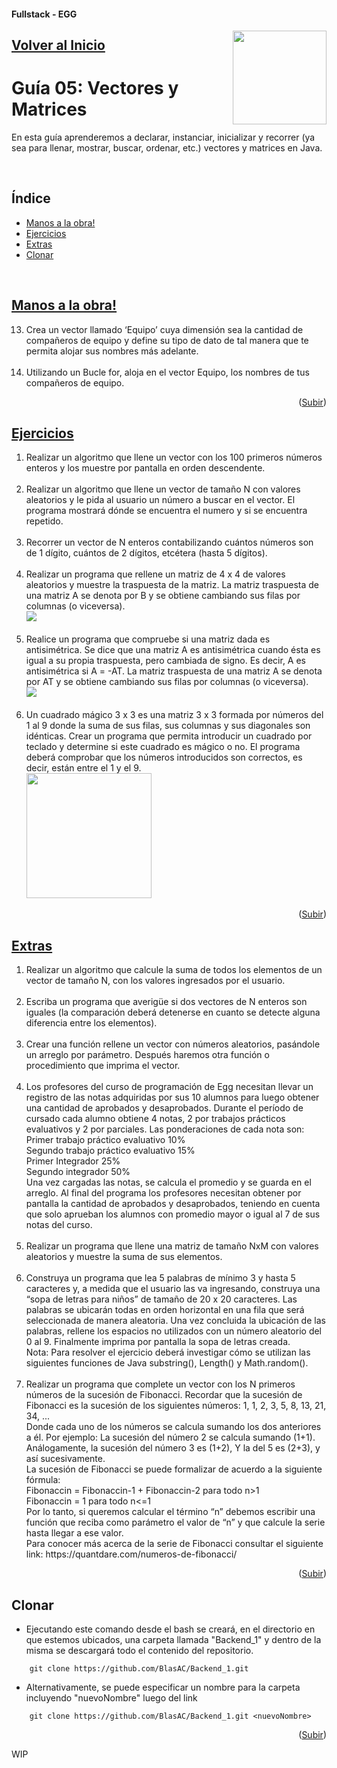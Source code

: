 #### Fullstack - EGG
<a name="readme-top"></a>
<img src="https://user-images.githubusercontent.com/47120385/228570599-44a64b73-2eb9-423e-8396-9f2c49525dde.png" align="right" width="150px"/>

## [Volver al Inicio](https://github.com/BlasAC/Backend_1)

# Guía 05: Vectores y Matrices

<p>
	En esta guía aprenderemos a declarar, instanciar, inicializar y recorrer (ya sea para llenar, mostrar, buscar, ordenar, etc.) vectores y matrices en Java.
</p>
<br />

## Índice
<ul>
	<li>
    <a href="#manos-a-la-obra">Manos a la obra!</a>
  </li>
	<li>
    <a href="#ejercicios">Ejercicios</a>
  </li>
  <li>
    <a href="#extras">Extras</a>
  </li>
	<li>
    <a href="#clonar">Clonar</a>
  </li>
</ul>
<br />

## [Manos a la obra!](https://github.com/BlasAC/Backend_1/tree/master/JavaIntro/src/guide05/malo)

<ol start="13">
  <li>
    Crea un vector llamado ‘Equipo’ cuya dimensión sea la cantidad de compañeros de equipo y define su tipo de dato de tal manera que te permita alojar sus nombres más adelante.
  </li>
  <br />
  <li>
    Utilizando un Bucle for, aloja en el vector Equipo, los nombres de tus compañeros de equipo.
  </li>
</ol>

<p align="right">(<a href="#readme-top">Subir</a>)</p>

## [Ejercicios](https://github.com/BlasAC/Backend_1/tree/master/JavaIntro/src/guide05/exercises)

<ol>
	<li>
		Realizar un algoritmo que llene un vector con los 100 primeros números enteros y los muestre por pantalla en orden descendente.
	</li>
	<br />
  <li>
    Realizar un algoritmo que llene un vector de tamaño N con valores aleatorios y le pida al usuario un número a buscar en el vector. El programa mostrará dónde se encuentra el numero y si se encuentra repetido.
  </li>
	<br />
  <li>
    Recorrer un vector de N enteros contabilizando cuántos números son de 1 dígito, cuántos de 2 dígitos, etcétera (hasta 5 dígitos).
  </li>
	<br />
  <li>
    Realizar un programa que rellene un matriz de 4 x 4 de valores aleatorios y muestre la traspuesta de la matriz. La matriz traspuesta de una matriz A se denota por B y se obtiene cambiando sus filas por columnas (o viceversa).<br />
    <img src="https://user-images.githubusercontent.com/47120385/230464099-7c0d802f-818a-48a2-92c6-0f4ff7eb3c57.jpeg"/>
  </li>
	<br />
  <li>
    Realice un programa que compruebe si una matriz dada es antisimétrica. Se dice que una matriz A es antisimétrica cuando ésta es igual a su propia traspuesta, pero cambiada de signo. Es decir, A es antisimétrica si A = -AT. La matriz traspuesta de una matriz A se denota por AT y se obtiene cambiando sus filas por columnas (o viceversa).<br />
    <img src="https://user-images.githubusercontent.com/47120385/230465319-4724d726-4300-4c4c-8110-27470ad0dc42.jpeg"/>
  </li>
	<br />
  <li>
    Un cuadrado mágico 3 x 3 es una matriz 3 x 3 formada por números del 1 al 9 donde la suma de sus filas, sus columnas y sus diagonales son idénticas. Crear un programa que permita introducir un cuadrado por teclado y determine si este cuadrado es mágico o no. El programa deberá comprobar que los números introducidos son correctos, es decir, están entre el 1 y el 9.<br />
    <img src="https://th.bing.com/th/id/R.62faf15a1c0fe30e1a64b8530811214f?rik=LRG%2f3I8VJoi9vg&riu=http%3a%2f%2fwww.101computing.net%2fwp%2fwp-content%2fuploads%2fmagic-square-3x3.png&ehk=EjyK9XJIic6Pj2E5HkO5vW7drfQ%2fjZnuU4cvI%2b9tltM%3d&risl=&pid=ImgRaw&r=0" width="200px"/>
  </li>
</ol>

<p align="right">(<a href="#readme-top">Subir</a>)</p>

## [Extras](https://github.com/BlasAC/Backend_1/tree/master/JavaIntro/src/guide05/extras)

<ol>
  <li>
    Realizar un algoritmo que calcule la suma de todos los elementos de un vector de tamaño N, con los valores ingresados por el usuario.
  </li>
	<br />
  <li>
    Escriba un programa que averigüe si dos vectores de N enteros son iguales (la comparación deberá detenerse en cuanto se detecte alguna diferencia entre los elementos).
  </li>
	<br />
  <li>
    Crear una función rellene un vector con números aleatorios, pasándole un arreglo por parámetro. Después haremos otra función o procedimiento que imprima el vector.
  </li>
	<br />
  <li>
    Los profesores del curso de programación de Egg necesitan llevar un registro de las notas adquiridas por sus 10 alumnos para luego obtener una cantidad de aprobados y desaprobados. Durante el período de cursado cada alumno obtiene 4 notas, 2 por trabajos prácticos evaluativos y 2 por parciales. Las ponderaciones de cada nota son:<br />
Primer trabajo práctico evaluativo 10%<br />
Segundo trabajo práctico evaluativo 15%<br />
Primer Integrador 25%<br />
Segundo integrador 50%<br />
Una vez cargadas las notas, se calcula el promedio y se guarda en el arreglo. Al final del programa los profesores necesitan obtener por pantalla la cantidad de aprobados y desaprobados, teniendo en cuenta que solo aprueban los alumnos con promedio mayor o igual al 7 de sus notas del curso.
  </li>
	<br />
  <li>
    Realizar un programa que llene una matriz de tamaño NxM con valores aleatorios y muestre la suma de sus elementos.
  </li>
	<br />
  <li>
    Construya un programa que lea 5 palabras de mínimo 3 y hasta 5 caracteres y, a medida que el usuario las va ingresando, construya una “sopa de letras para niños” de tamaño de 20 x 20 caracteres. Las palabras se ubicarán todas en orden horizontal en una fila que será seleccionada de manera aleatoria. Una vez concluida la ubicación de las palabras, rellene los espacios no utilizados con un número aleatorio del 0 al 9. Finalmente imprima por pantalla la sopa de letras creada.<br />
Nota: Para resolver el ejercicio deberá investigar cómo se utilizan las siguientes funciones de Java substring(), Length() y Math.random().
  </li>
	<br />
  <li>
    Realizar un programa que complete un vector con los N primeros números de la sucesión de Fibonacci. Recordar que la sucesión de Fibonacci es la sucesión de los siguientes números: 1, 1, 2, 3, 5, 8, 13, 21, 34, ...<br />
Donde cada uno de los números se calcula sumando los dos anteriores a él. Por ejemplo: La sucesión del número 2 se calcula sumando (1+1). Análogamente, la sucesión del número 3 es (1+2), Y la del 5 es (2+3), y así sucesivamente.<br />
La sucesión de Fibonacci se puede formalizar de acuerdo a la siguiente fórmula:<br />
Fibonaccin = Fibonaccin-1 + Fibonaccin-2 para todo n>1<br />
Fibonaccin = 1 para todo n<=1<br />
Por lo tanto, si queremos calcular el término “n” debemos escribir una función que reciba como parámetro el valor de “n” y que calcule la serie hasta llegar a ese valor.<br />
Para conocer más acerca de la serie de Fibonacci consultar el siguiente link: https://quantdare.com/numeros-de-fibonacci/
  </li>
</ol>

<p align="right">(<a href="#readme-top">Subir</a>)</p>

## Clonar

- Ejecutando este comando desde el bash se creará, en el directorio en que estemos ubicados, una carpeta llamada "Backend_1" y dentro de la misma se descargará todo el contenido del repositorio.
```git
	git clone https://github.com/BlasAC/Backend_1.git
```
- Alternativamente, se puede especificar un nombre para la carpeta incluyendo "nuevoNombre" luego del link
```git
	git clone https://github.com/BlasAC/Backend_1.git <nuevoNombre>
```

<p align="right">(<a href="#readme-top">Subir</a>)</p>

WIP
